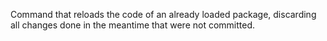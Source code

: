 Command that reloads the code of an already loaded package, discarding all changes done in the meantime that were not committed.